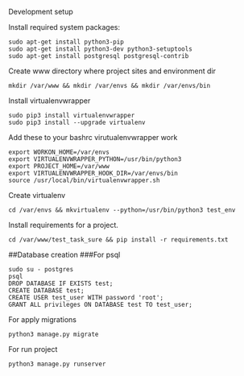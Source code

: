 Development setup

Install required system packages:

    sudo apt-get install python3-pip
    sudo apt-get install python3-dev python3-setuptools
    sudo apt-get install postgresql postgresql-contrib
    
Create www directory where project sites and environment dir

    mkdir /var/www && mkdir /var/envs && mkdir /var/envs/bin

Install virtualenvwrapper

    sudo pip3 install virtualenvwrapper
    sudo pip3 install --upgrade virtualenv

Add these to your bashrc virutualenvwrapper work

    export WORKON_HOME=/var/envs
    export VIRTUALENVWRAPPER_PYTHON=/usr/bin/python3
    export PROJECT_HOME=/var/www
    export VIRTUALENVWRAPPER_HOOK_DIR=/var/envs/bin    
    source /usr/local/bin/virtualenvwrapper.sh

Create virtualenv

    cd /var/envs && mkvirtualenv --python=/usr/bin/python3 test_env

Install requirements for a project.

    cd /var/www/test_task_sure && pip install -r requirements.txt
    
##Database creation
###For psql

    sudo su - postgres
    psql
    DROP DATABASE IF EXISTS test;
    CREATE DATABASE test;
    CREATE USER test_user WITH password 'root';
    GRANT ALL privileges ON DATABASE test TO test_user;
    

For apply migrations

    python3 manage.py migrate

For run project

    python3 manage.py runserver
